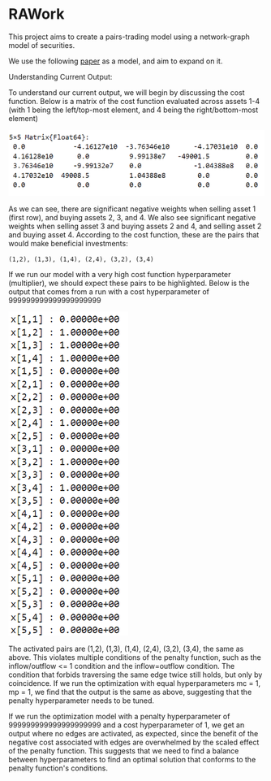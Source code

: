 # RAWork

<p> This project aims to create a pairs-trading model using a network-graph model of securities.

We use the following [paper](https://ieeexplore.ieee.org/document/10254556) as a model, and aim to expand on it.


Understanding Current Output:

To understand our current output, we will begin by discussing the cost function. Below is a matrix of the cost function evaluated across assets 1-4 (with 1 being the left/top-most element, and 4 being the right/bottom-most element)

![Alt Text](/README%20Screenshots/cost_output_1.png "Cost Function Evaluated Across Assets 1-4")

As we can see, there are significant negative weights when selling asset 1 (first row), and buying assets 2, 3, and 4. We also see significant negative weights when selling asset 3 and buying assets 2 and 4, and selling asset 2 and buying asset 4. According to the cost function, these are the pairs that would make beneficial investments:

    (1,2), (1,3), (1,4), (2,4), (3,2), (3,4)

If we run our model with a very high cost function hyperparameter (multiplier), we should expect these pairs to be highlighted. Below is the output that comes from a run with a cost hyperparameter of 999999999999999999999

![Alt Text](/README%20Screenshots/cost_output_2.png "Optimization Output with High Cost Coefficient")

The activated pairs are (1,2), (1,3), (1,4), (2,4), (3,2), (3,4), the same as above. This violates multiple conditions of the penalty function, such as the inflow/outflow <= 1 condition and the inflow=outflow condition. The condition that forbids traversing the same edge twice still holds, but only by coincidence. If we run the optimization with equal hyperparameters mc = 1, mp = 1, we find that the output is the same as above, suggesting that the penalty hyperparameter needs to be tuned.

If we run the optimization model with a penalty hyperparameter of 999999999999999999999 and a cost hyperparameter of 1, we get an output where no edges are activated, as expected, since the benefit of the negative cost associated with edges are overwhelmed by the scaled effect of the penalty function. This suggests that we need to find a balance between hyperparameters to find an optimal solution that conforms to the penalty function's conditions.

</p>